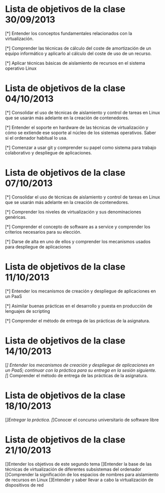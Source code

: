 Lista de objetivos de la clase 30/09/2013
=========================================

[*] Entender los conceptos fundamentales relacionados con la virtualización.

[*] Comprender las técnicas de cálculo del coste de amortización de un equipo informático y aplicarlo al cálculo del 
coste de uso de un recurso.

[*] Aplicar técnicas básicas de aislamiento de recursos en el sistema operativo Linux


Lista de objetivos de la clase 04/10/2013
=========================================

[*] Consolidar el uso de técnicas de aislamiento y control de tareas en Linux que se usarán más adelante en la 
creación de contenedores.
 
[*] Entender el soporte en hardware de las técnicas de virtualización y cómo se extiende ese soporte al núcleo 
de los sistemas operativos. Saber si el ordenador habitual lo usa.

[*] Comenzar a usar git y comprender su papel como sistema para trabajo colaborativo y despliegue de aplicaciones.

Lista de objetivos de la clase 07/10/2013
=========================================

[*] Consolidar el uso de técnicas de aislamiento y control de tareas en Linux que se usarán más adelante en la creación de contenedores.

[*] Comprender los niveles de virtualización y sus denominaciones genéricas.

[*] Comprender el concepto de software as a service y comprender los criterios necesarios para su elección.

[*] Darse de alta en uno de ellos y comprender los mecanismos usados para despliegue de aplicaciones

Lista de objetivos de la clase 11/10/2013
=========================================

[*] Entender los mecanismos de creación y despliegue de aplicaciones en un PaaS

[*] Asimilar buenas prácticas en el desarrollo y puesta en producción de lenguajes de scripting

[*] Comprender el método de entrega de las prácticas de la asignatura.

Lista de objetivos de la clase 14/10/2013
=========================================
[*] Entender los mecanismos de creación y despliegue de aplicaciones en un PaaS; continuar con la práctica para su entrega en la sesión siguiente. 
[*] Comprender el método de entrega de las prácticas de la asignatura.

Lista de objetivos de la clase 18/10/2013
=========================================
[*]Entregar la práctica.
[*]Conocer el concurso universitario de software libre


Lista de objetivos de la clase 21/10/2013
=========================================
[]Entender los objetivos de este segundo tema
[]Entender la base de las técnicas de virtualización de diferentes subsistemas del ordenador
[]Comprender la significación de los espacios de nombres para aislamiento de recursos en Linux
[]Entender y saber llevar a cabo la virtualización de dispositivos de red







